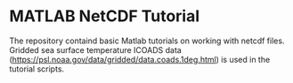 # MATLAB NetCDF Tutorial

The repository containd basic Matlab tutorials on working with netcdf files. Gridded sea surface temperature ICOADS data (https://psl.noaa.gov/data/gridded/data.coads.1deg.html) is used in the tutorial scripts.
